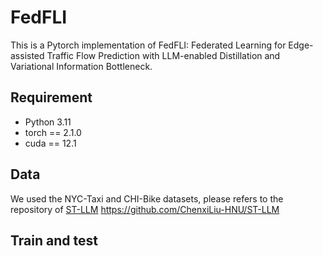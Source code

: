 # FedFLI
This is a Pytorch implementation of FedFLI: Federated Learning for Edge-assisted Traffic Flow Prediction with LLM-enabled Distillation and Variational Information Bottleneck.

## Requirement
* Python 3.11
* torch == 2.1.0
* cuda == 12.1

## Data
We used the NYC-Taxi and CHI-Bike datasets, please refers to the repository of [ST-LLM](https://github.com/ChenxiLiu-HNU/ST-LLM)
https://github.com/ChenxiLiu-HNU/ST-LLM
## Train and test

